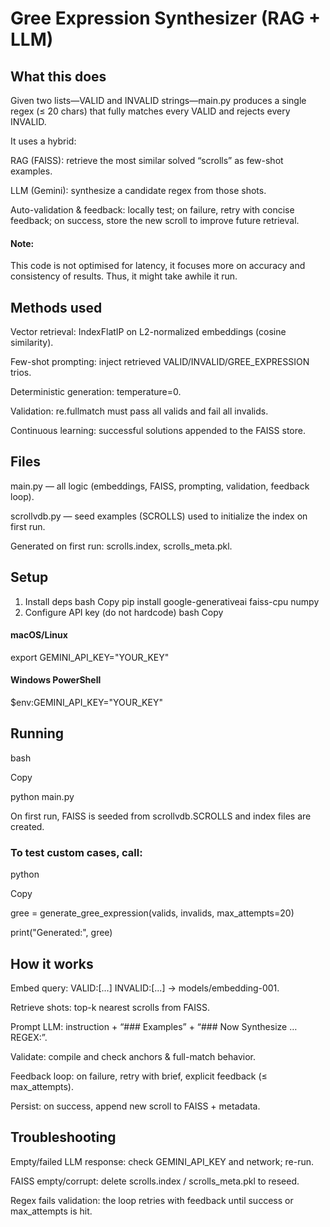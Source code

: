 # Gree Expression Synthesizer (RAG + LLM)
## What this does
Given two lists—VALID and INVALID strings—main.py produces a single regex (≤ 20 chars) that fully matches every VALID and rejects every INVALID.

It uses a hybrid:

RAG (FAISS): retrieve the most similar solved “scrolls” as few-shot examples.

LLM (Gemini): synthesize a candidate regex from those shots.

Auto-validation & feedback: locally test; on failure, retry with concise feedback; on success, store the new scroll to improve future retrieval.

#### Note: 

This code is not optimised for latency, it focuses more on accuracy and consistency of results. Thus, it might take awhile it run. 

## Methods used
Vector retrieval: IndexFlatIP on L2-normalized embeddings (cosine similarity).

Few-shot prompting: inject retrieved VALID/INVALID/GREE_EXPRESSION trios.

Deterministic generation: temperature=0.

Validation: re.fullmatch must pass all valids and fail all invalids.

Continuous learning: successful solutions appended to the FAISS store.

## Files
main.py — all logic (embeddings, FAISS, prompting, validation, feedback loop).

scrollvdb.py — seed examples (SCROLLS) used to initialize the index on first run.

Generated on first run: scrolls.index, scrolls_meta.pkl.

## Setup
1) Install deps
bash
Copy
pip install google-generativeai faiss-cpu numpy
2) Configure API key (do not hardcode)
bash
Copy

#### macOS/Linux
export GEMINI_API_KEY="YOUR_KEY"

#### Windows PowerShell
$env:GEMINI_API_KEY="YOUR_KEY"

## Running

bash

Copy

python main.py

On first run, FAISS is seeded from scrollvdb.SCROLLS and index files are created.

### To test custom cases, call:

python

Copy

gree = generate_gree_expression(valids, invalids, max_attempts=20)

print("Generated:", gree)


## How it works 

Embed query: VALID:[...] INVALID:[...] → models/embedding-001.

Retrieve shots: top-k nearest scrolls from FAISS.

Prompt LLM: instruction + “### Examples” + “### Now Synthesize … REGEX:”.

Validate: compile and check anchors & full-match behavior.

Feedback loop: on failure, retry with brief, explicit feedback (≤ max_attempts).

Persist: on success, append new scroll to FAISS + metadata.

## Troubleshooting

Empty/failed LLM response: check GEMINI_API_KEY and network; re-run.

FAISS empty/corrupt: delete scrolls.index / scrolls_meta.pkl to reseed.

Regex fails validation: the loop retries with feedback until success or max_attempts is hit.



